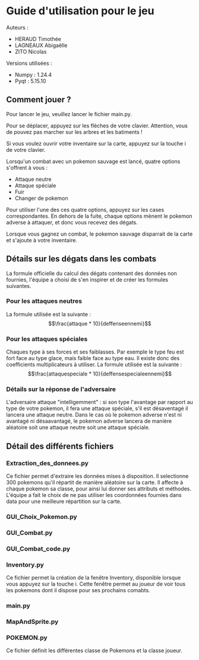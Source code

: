 # Guide d'utilisation pour le jeu
Auteurs :
- HERAUD Timothée
- LAGNEAUX Abigaëlle
- ZITO Nicolas

Versions utilisées :
  - Numpy : 1.24.4
  - Pyqt : 5.15.10

## Comment jouer ?
Pour lancer le jeu, veuillez lancer le fichier main.py.

Pour se déplacer, appuyez sur les flèches de votre clavier. 
Attention, vous de pouvez pas marcher sur les arbres et les batiments !

Si vous voulez ouvrir votre inventaire sur la carte, appuyez sur la touche i de votre clavier.

Lorsqu'un combat avec un pokemon sauvage est lancé, quatre options s'offrent à vous :
  - Attaque neutre
  - Attaque spéciale
  - Fuir
  - Changer de pokemon

Pour utiliser l'une des ces quatre options, appuyez sur les cases correspondantes.
En dehors de la fuite, chaque options mènent le pokemon adverse à attaquer, et donc vous recevez des dégats.

Lorsque vous gagnez un combat, le pokemon sauvage disparrait de la carte et s'ajoute à votre inventaire.

## Détails sur les dégats dans les combats

La formule officielle du calcul des dégats contenant des données non fournies, l'équipe a choisi de s'en inspirer et de créer les formules suivantes.

### Pour les attaques neutres
La formule utilisée est la suivante :
$$\frac{attaque * 10}{deffenseennemi}$$

### Pour les attaques spéciales
Chaques type à ses forces et ses faiblasses. Par exemple le type feu est fort face au type glace, mais faible face au type eau. Il existe donc des coefficients multiplicateurs à utiliser.
La formule utilisée est la suivante :
$$\frac{attaquespeciale * 10}{deffensespecialeennemi}$$

### Détails sur la réponse de l'adversaire
L'adversaire attaque "intelligemment" : si son type l'avantage par rapport au type de votre pokemon, il fera une attaque spéciale, s'il est désaventagé il lancera une attaque neutre.
Dans le cas où le pokemon adverse n'est ni avantagé ni désaavantagé, le pokemon adverse lancera de manière aléatoire soit une attaque neutre soit une attaque spéciale.

## Détail des différents fichiers

### Extraction_des_donnees.py
Ce fichier permet d'extraire les données mises à disposition. Il selectionne 300 pokemons qu'il répartit de manière aléatoire sur la carte.
Il affecte à chaque pokemon sa classe, pour ainsi lui donner ses attributs et méthodes.
L'équipe a fait le choix de ne pas utiliser les coordonnées fournies dans data pour une meilleure répartition sur la carte.

### GUI_Choix_Pokemon.py

### GUI_Combat.py

### GUI_Combat_code.py

### Inventory.py
Ce fichier permet la création de la fenêtre Inventory, disponible lorsque vous appuyez sur la touche i.
Cette fenêtre permet au joueur de voir tous les pokemons dont il dispose pour ses prochains comabts.

### main.py

### MapAndSprite.py

### POKEMON.py
Ce fichier définit les différentes classe de Pokemons et la classe joueur.
